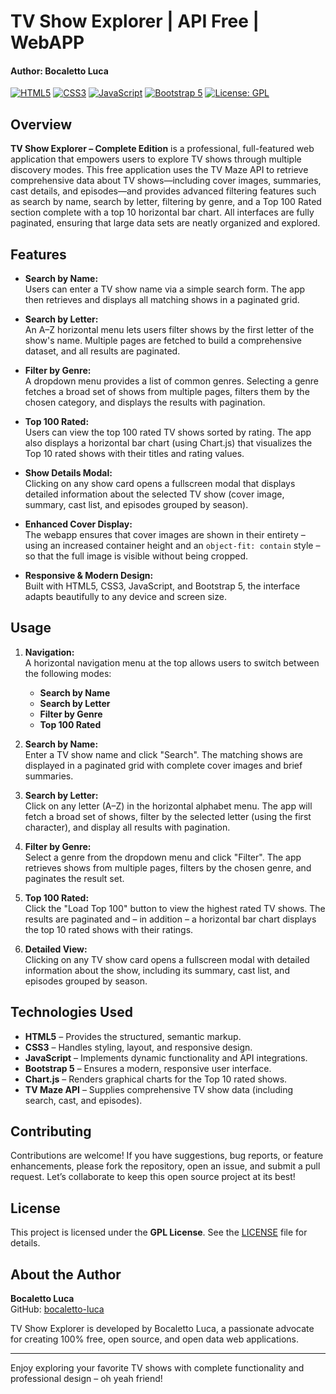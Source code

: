 # TV Show Explorer | API Free | WebAPP  
#### Author: Bocaletto Luca

[![HTML5](https://img.shields.io/badge/HTML5-E34F26.svg?style=flat)](https://developer.mozilla.org/en-US/docs/Web/HTML) [![CSS3](https://img.shields.io/badge/CSS3-1572B6.svg?style=flat)](https://developer.mozilla.org/en-US/docs/Web/CSS) [![JavaScript](https://img.shields.io/badge/JavaScript-F7DF1E.svg?style=flat)](https://developer.mozilla.org/en-US/docs/Web/JavaScript) [![Bootstrap 5](https://img.shields.io/badge/Bootstrap-7952B3.svg?style=flat)](https://getbootstrap.com/) [![License: GPL](https://img.shields.io/badge/License-GPL-blue.svg)](LICENSE)

## Overview

**TV Show Explorer – Complete Edition** is a professional, full-featured web application that empowers users to explore TV shows through multiple discovery modes. This free application uses the TV Maze API to retrieve comprehensive data about TV shows—including cover images, summaries, cast details, and episodes—and provides advanced filtering features such as search by name, search by letter, filtering by genre, and a Top 100 Rated section complete with a top 10 horizontal bar chart. All interfaces are fully paginated, ensuring that large data sets are neatly organized and explored.

## Features

- **Search by Name:**  
  Users can enter a TV show name via a simple search form. The app then retrieves and displays all matching shows in a paginated grid.

- **Search by Letter:**  
  An A–Z horizontal menu lets users filter shows by the first letter of the show's name. Multiple pages are fetched to build a comprehensive dataset, and all results are paginated.

- **Filter by Genre:**  
  A dropdown menu provides a list of common genres. Selecting a genre fetches a broad set of shows from multiple pages, filters them by the chosen category, and displays the results with pagination.

- **Top 100 Rated:**  
  Users can view the top 100 rated TV shows sorted by rating. The app also displays a horizontal bar chart (using Chart.js) that visualizes the Top 10 rated shows with their titles and rating values.

- **Show Details Modal:**  
  Clicking on any show card opens a fullscreen modal that displays detailed information about the selected TV show (cover image, summary, cast list, and episodes grouped by season).

- **Enhanced Cover Display:**  
  The webapp ensures that cover images are shown in their entirety – using an increased container height and an `object-fit: contain` style – so that the full image is visible without being cropped.

- **Responsive & Modern Design:**  
  Built with HTML5, CSS3, JavaScript, and Bootstrap 5, the interface adapts beautifully to any device and screen size.

## Usage

1. **Navigation:**  
   A horizontal navigation menu at the top allows users to switch between the following modes:
   - **Search by Name**
   - **Search by Letter**
   - **Filter by Genre**
   - **Top 100 Rated**

2. **Search by Name:**  
   Enter a TV show name and click "Search". The matching shows are displayed in a paginated grid with complete cover images and brief summaries.

3. **Search by Letter:**  
   Click on any letter (A–Z) in the horizontal alphabet menu. The app will fetch a broad set of shows, filter by the selected letter (using the first character), and display all results with pagination.

4. **Filter by Genre:**  
   Select a genre from the dropdown menu and click "Filter". The app retrieves shows from multiple pages, filters by the chosen genre, and paginates the result set.

5. **Top 100 Rated:**  
   Click the "Load Top 100" button to view the highest rated TV shows. The results are paginated and – in addition – a horizontal bar chart displays the top 10 rated shows with their ratings.

6. **Detailed View:**  
   Clicking on any TV show card opens a fullscreen modal with detailed information about the show, including its summary, cast list, and episodes grouped by season.

## Technologies Used

- **HTML5** – Provides the structured, semantic markup.
- **CSS3** – Handles styling, layout, and responsive design.
- **JavaScript** – Implements dynamic functionality and API integrations.
- **Bootstrap 5** – Ensures a modern, responsive user interface.
- **Chart.js** – Renders graphical charts for the Top 10 rated shows.
- **TV Maze API** – Supplies comprehensive TV show data (including search, cast, and episodes).

## Contributing

Contributions are welcome! If you have suggestions, bug reports, or feature enhancements, please fork the repository, open an issue, and submit a pull request. Let’s collaborate to keep this open source project at its best!

## License

This project is licensed under the **GPL License**. See the [LICENSE](LICENSE) file for details.

## About the Author

**Bocaletto Luca**  
GitHub: [bocaletto-luca](https://github.com/bocaletto-luca)

TV Show Explorer is developed by Bocaletto Luca, a passionate advocate for creating 100% free, open source, and open data web applications.

---

Enjoy exploring your favorite TV shows with complete functionality and professional design – oh yeah friend!
